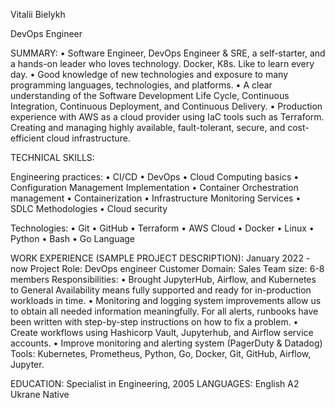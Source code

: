 Vitalii Bielykh

DevOps Engineer

SUMMARY:
•	Software Engineer, DevOps Engineer & SRE, a self-starter, and a hands-on leader who loves technology. Docker, K8s. Like to learn every day.
•	Good knowledge of new technologies and exposure to many programming languages, technologies, and platforms.
•	A clear understanding of the Software Development Life Cycle, Continuous Integration, Continuous Deployment, and Continuous Delivery.
•	Production experience with AWS as a cloud provider using IaC tools such as Terraform. Creating and managing highly available, fault-tolerant, secure, and cost-efficient cloud infrastructure.

TECHNICAL SKILLS:

Engineering practices:
•	CI/CD
•	DevOps
•	Cloud Computing basics
•	Configuration Management Implementation
•	Container Orchestration management
•	Containerization
•	Infrastructure Monitoring Services
•	SDLC Methodologies
•	Cloud security

Technologies:
•	Git
•	GitHub
•	Terraform
•	AWS Cloud 
•	Docker
•	Linux
•	Python
•	Bash
•	Go Language

WORK EXPERIENCE (SAMPLE PROJECT DESCRIPTION):
January 2022 - now
Project Role: DevOps engineer
Customer Domain: Sales
Team size: 6-8 members
Responsibilities:
•	Brought JupyterHub, Airflow, and Kubernetes to General Availability means fully supported and ready for in-production workloads in time.
•	Monitoring and logging system improvements allow us to obtain all needed information meaningfully. For all alerts, runbooks have been written with step-by-step instructions on how to fix a problem.
•	Create workflows using Hashicorp Vault, Jupyterhub, and Airflow service accounts.
•	Improve monitoring and alerting system (PagerDuty & Datadog)
Tools:  Kubernetes, Prometheus, Python, Go, Docker, Git, GitHub,  Airflow, Jupyter.

EDUCATION:
Specialist in Engineering, 2005
LANGUAGES:
English A2
Ukrane Native
